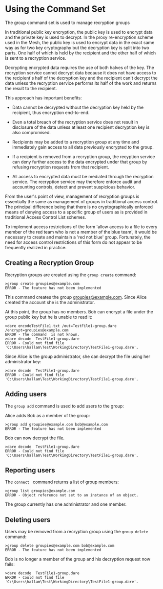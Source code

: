 
# Using the  Command Set

The group command set is used to manage recryption groups

In traditional public key encryption, the public key is used to encrypt data
and the private key is used to decrypt. In the proxy re-encryption scheme used 
in the Mesh, the public key is used to encrypt data in the exact same way as 
for two key cryptography but the decryption key is split into two parts. One 
half of which is held by the recipient and the other half of which is sent 
to a recryption service.

Decrypting encrypted data requires the use of both halves of the key. The recryption
service cannot decrypt data because it does not have access to the recipient's half
of the decryption key and the recipient can't decrypt the data unless the recryption
service performs its half of the work and returns the result to the recipient.

This approach has important benefits:

* Data cannot be decrypted without the decryption key held by the recipient, thus
encryption end-to-end. 

* Even a total breach of the recryption service does not result in disclosure of
the data unless at least one recipient decryption key is also compromised.

* Recipients may be added to a recryption group at any time and immediately gain access
to all data previously encrypted to the group.

* If a recipient is removed from a recryption group, the recyption service can
deny further access to the data encrypted under that group by refusing recryption 
requests from that recipient.

* All access to encrypted data must be mediated through the recryption service.
The recryption service may therefore enforce audit and accounting controls, detect
and prevent suspicious behavior.

From the user's point of view, management of recryption groups is essentially the 
same as management of groups in traditional access control. The principal difference
being that there is no cryptographically enforced means of denying access to a 
specific group of users as is provided in traditional Access Control List schemes.

To implement access restrictions of the form 'allow access to a file to every member
of the red team who is not a member of the blue team', it would be necessary to create 
and maintain a 'red not blue' group. Fortunately, the need for access control 
restrictions of this form do not appear to be frequently realized in practice.

## Creating a Recryption Group

Recryption groups are created using the `group create` command:


````
>group create groupies@example.com
ERROR - The feature has not been implemented
````

This command creates the group groupies@example.com. Since Alice created the
account she is the administrator.

At this point, the group has no members. Bob can encrypt a file under the group
public key but he is unable to read it:


````
>dare encodeTestFile1.txt /out=TestFile1-group.dare /encrypt=groupies@example.com
ERROR - The command  is not known.
>dare decode  TestFile1-group.dare
ERROR - Could not find file 'C:\Users\hallam\Test\WorkingDirectory\TestFile1-group.dare'.
````

Since Alice is the group administrator, she can decrypt the file using her 
administrator key:


````
>dare decode  TestFile1-group.dare
ERROR - Could not find file 'C:\Users\hallam\Test\WorkingDirectory\TestFile1-group.dare'.
````


## Adding users

The `group add` command is used to add users to the group:

Alice adds Bob as a member of the group:


````
>group add groupies@example.com bob@example.com
ERROR - The feature has not been implemented
````

Bob can now decrypt the file.


````
>dare decode  TestFile1-group.dare
ERROR - Could not find file 'C:\Users\hallam\Test\WorkingDirectory\TestFile1-group.dare'.
````

## Reporting users

The `connect ` command returns a list of group members:


````
>group list groupies@example.com
ERROR - Object reference not set to an instance of an object.
````

The group currently has one administrator and one member.

## Deleting users

Users may be removed from a recryption group using the `group delete` command:


````
>group delete groupies@example.com bob@example.com
ERROR - The feature has not been implemented
````

Bob is no longer a member of the group and his decryption request now fails:


````
>dare decode  TestFile1-group.dare
ERROR - Could not find file 'C:\Users\hallam\Test\WorkingDirectory\TestFile1-group.dare'.
````


